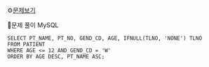 ⚙[문제보기](https://programmers.co.kr/learn/courses/30/lessons/132201)


🔎문제 풀이
MySQL
```MySQL
SELECT PT_NAME, PT_NO, GEND_CD, AGE, IFNULL(TLNO, 'NONE') TLNO
FROM PATIENT
WHERE AGE <= 12 AND GEND_CD = 'W'
ORDER BY AGE DESC, PT_NAME ASC;
```


